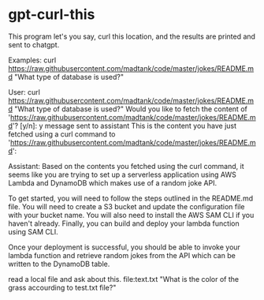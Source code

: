 # gpt-curl-this

This program let's you say, curl this location, and the results are printed and sent to chatgpt.

Examples:
curl https://raw.githubusercontent.com/madtank/code/master/jokes/README.md "What type of database is used?"

User: curl https://raw.githubusercontent.com/madtank/code/master/jokes/README.md "What type of database is used?"
Would you like to fetch the content of 'https://raw.githubusercontent.com/madtank/code/master/jokes/README.md'? [y/n]: y
message sent to assistant This is the content you have just fetched using a curl command to 'https://raw.githubusercontent.com/madtank/code/master/jokes/README.md':

<results are printed and sent to gpt>

Assistant: Based on the contents you fetched using the curl command, it seems like you are trying to set up a serverless application using AWS Lambda and DynamoDB which makes use of a random joke API. 

To get started, you will need to follow the steps outlined in the README.md file. You will need to create a S3 bucket and update the configuration file with your bucket name. You will also need to install the AWS SAM CLI if you haven't already. Finally, you can build and deploy your lambda function using SAM CLI.

Once your deployment is successful, you should be able to invoke your lambda function and retrieve random jokes from the API which can be written to the DynamoDB table.

read a local file and ask about this.
file:text.txt "What is the color of the grass accourding to test.txt file?"

